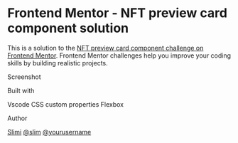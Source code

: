 # Frontend Mentor - NFT preview card component solution

This is a solution to the [NFT preview card component challenge on Frontend Mentor](https://www.frontendmentor.io/challenges/nft-preview-card-component-SbdUL_w0U). Frontend Mentor challenges help you improve your coding skills by building realistic projects.

Screenshot

[](images/screenshot.png)

 Built with

Vscode
CSS custom properties
Flexbox

 Author

 [Slimi](https://www.your-site.com)
 [@slim](https://www.frontendmentor.io/profile/Slim)
 [@yourusername](https://www.twitter.com/yourusername)
